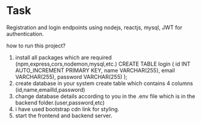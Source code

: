 # Task
 Registration and login endpoints using nodejs, reactjs, mysql, JWT for authentication.

 how to run this project?
 1. install all packages which are required (npm,express,cors,nodemon,mysql,etc.)
 CREATE TABLE login (
    id INT AUTO_INCREMENT PRIMARY KEY,
    name VARCHAR(255),
    email VARCHAR(255),
    password VARCHAR(255)
);
 2. create database in your system create table which contains 4 columns (id,name,emailId,password)
 3. change database details according to you in the .env file which is in the backend folder.(user,password,etc)
 4. i have used bootstrap cdn link for styling.
 5. start the frontend and backend server.
